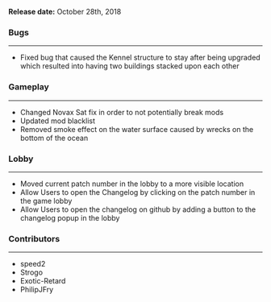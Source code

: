 **Release date:** October 28th, 2018

### Bugs

------------------------------------------------------------------------

-   Fixed bug that caused the Kennel structure to stay after being
    upgraded which resulted into having two buildings stacked upon each
    other

### Gameplay

------------------------------------------------------------------------

-   Changed Novax Sat fix in order to not potentially break mods
-   Updated mod blacklist
-   Removed smoke effect on the water surface caused by wrecks on the
    bottom of the ocean

### Lobby

------------------------------------------------------------------------

-   Moved current patch number in the lobby to a more visible location
-   Allow Users to open the Changelog by clicking on the patch number in
    the game lobby
-   Allow Users to open the changelog on github by adding a button to
    the changelog popup in the lobby

### Contributors

------------------------------------------------------------------------

-   speed2
-   Strogo
-   Exotic-Retard
-   PhilipJFry